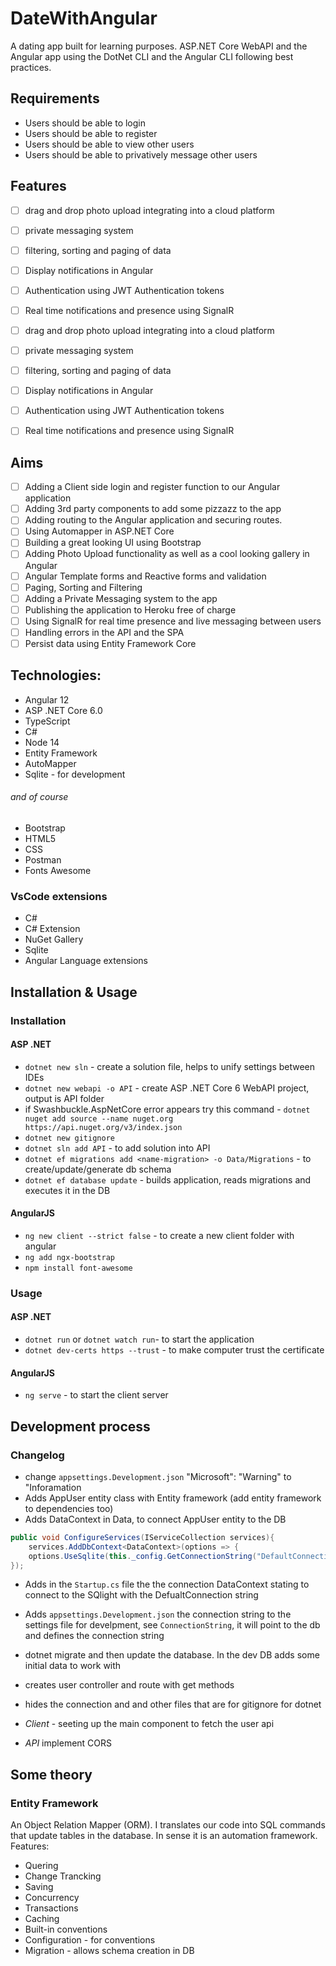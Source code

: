 # DateWithAngular

A dating app built for learning purposes. ASP.NET Core WebAPI and the Angular app using the DotNet CLI and the Angular CLI following best practices.

## Requirements

- Users should be able to login
- Users should be able to register
- Users should be able to view other users
- Users should be able to privatively message other users

## Features

- [ ] drag and drop photo upload integrating into a cloud platform
- [ ] private messaging system
- [ ] filtering, sorting and paging of data
- [ ] Display notifications in Angular
- [ ] Authentication using JWT Authentication tokens
- [ ] Real time notifications and presence using SignalR

- [ ] drag and drop photo upload integrating into a cloud platform
- [ ] private messaging system
- [ ] filtering, sorting and paging of data
- [ ] Display notifications in Angular
- [ ] Authentication using JWT Authentication tokens
- [ ] Real time notifications and presence using SignalR

## Aims

- [ ] Adding a Client side login and register function to our Angular application
- [ ] Adding 3rd party components to add some pizzazz to the app
- [ ] Adding routing to the Angular application and securing routes.
- [ ] Using Automapper in ASP.NET Core
- [ ] Building a great looking UI using Bootstrap
- [ ] Adding Photo Upload functionality as well as a cool looking gallery in Angular
- [ ] Angular Template forms and Reactive forms and validation
- [ ] Paging, Sorting and Filtering
- [ ] Adding a Private Messaging system to the app
- [ ] Publishing the application to Heroku free of charge
- [ ] Using SignalR for real time presence and live messaging between users
- [ ] Handling errors in the API and the SPA
- [ ] Persist data using Entity Framework Core

## Technologies:

- Angular 12
- ASP .NET Core 6.0
- TypeScript
- C#
- Node 14
- Entity Framework
- AutoMapper
- Sqlite - for development

###### and of course

- Bootstrap
- HTML5
- CSS
- Postman
- Fonts Awesome

### VsCode extensions

- C#
- C# Extension
- NuGet Gallery
- Sqlite
- Angular Language extensions

## Installation & Usage

### Installation

#### ASP .NET

- `dotnet new sln` - create a solution file, helps to unify settings between IDEs
- `dotnet new webapi -o API` - create ASP .NET Core 6 WebAPI project, output is API folder
- if Swashbuckle.AspNetCore error appears try this command - `dotnet nuget add source --name nuget.org https://api.nuget.org/v3/index.json`
- `dotnet new gitignore`
- `dotnet sln add API` - to add solution into API
- `dotnet ef migrations add <name-migration> -o Data/Migrations` - to create/update/generate db schema
- `dotnet ef database update` - builds application, reads migrations and executes it in the DB

#### AngularJS

- `ng new client --strict false` - to create a new client folder with angular
- `ng add ngx-bootstrap`
- `npm install font-awesome`

### Usage

#### ASP .NET

- `dotnet run` or `dotnet watch run`- to start the application
- `dotnet dev-certs https --trust` - to make computer trust the certificate

#### AngularJS

- `ng serve` - to start the client server

## Development process

### Changelog

- change `appsettings.Development.json` "Microsoft": "Warning" to "Inforamation
- Adds AppUser entity class with Entity framework (add entity framework to dependencies too)
- Adds DataContext in Data, to connect AppUser entity to the DB

```csharp
public void ConfigureServices(IServiceCollection services){
    services.AddDbContext<DataContext>(options => {
    options.UseSqlite(this._config.GetConnectionString("DefaultConnection"));
});
```

- Adds in the `Startup.cs` file the the connection DataContext stating to connect to the SQlight with the DefualtConnection string

- Adds `appsettings.Development.json` the connection string to the settings file for develpment, see `ConnectionString`, it will point to the db and defines the connection string

- dotnet migrate and then update the database. In the dev DB adds some initial data to work with
- creates user controller and route with get methods
- hides the connection and and other files that are for gitignore for dotnet

- _Client_ - seeting up the main component to fetch the user api
- _API_ implement CORS

## Some theory

### Entity Framework

An Object Relation Mapper (ORM). I translates our code into SQL commands that update tables in the database. In sense it is an automation framework. Features:

- Quering
- Change Trancking
- Saving
- Concurrency
- Transactions
- Caching
- Built-in conventions
- Configuration - for conventions
- Migration - allows schema creation in DB
